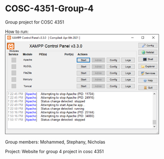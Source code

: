 # COSC-4351-Group-4
Group project for COSC 4351

How to run:
![Screenshot](xampp.png)

Group members:
Mohammed,
Stephany,
Nicholas

Project:
Website for group 4 project in cosc 4351
